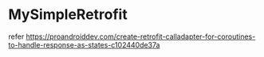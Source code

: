 # MySimpleRetrofit

refer https://proandroiddev.com/create-retrofit-calladapter-for-coroutines-to-handle-response-as-states-c102440de37a
